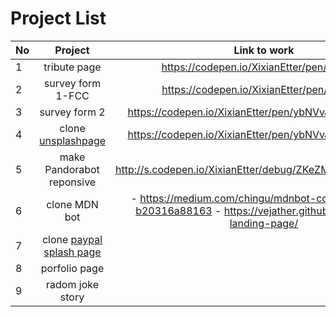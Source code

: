 # Project List

| No       | Project            | Link to work                                             | comment       |
| -------- |:------------------:| :-------------------------------------------------------:|--------------:|
| 1        | tribute page       | https://codepen.io/XixianEtter/pen/oZmvvG                |               |
| 2        | survey form 1-FCC  |   https://codepen.io/XixianEtter/pen/ZKGzdX              |               |
| 3        | survey form 2      |    https://codepen.io/XixianEtter/pen/ybNVvJ?editors=1100    |               |
| 4        | clone [unsplashpage](http://slack.unsplash.com/)|    https://codepen.io/XixianEtter/pen/ybNVvJ?editors=1100 |     |     
|5  | make Pandorabot reponsive| http://s.codepen.io/XixianEtter/debug/ZKeZMY/yPkJjGGaGxOk | my own project |
|6   | clone MDN bot| - https://medium.com/chingu/mdnbot-coding-journey-b20316a88163 - https://vejather.github.io/mdn-bot-landing-page/| |
|7  |clone [paypal splash page](https://www.paypal.com/slack/) |                |    |
|8   | porfolio page |                             |     |
|9   | radom joke story |                                   |              |


 
